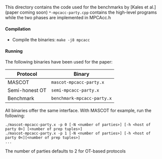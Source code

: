 This directory contains the code used for the benchmarks by [Kales
et al.](paper coming soon) `*-mpcacc-party.cpp`
contains the high-level programs while the two phases are implemented
in MPCAcc.h

#### Compilation

- Compile the binaries: `make -j8 mpcacc`

#### Running

The following binaries have been used for the paper:

| Protocol | Binary |
| --- | --- |
| MASCOT | `mascot-mpcacc-party.x` |
| Semi-honest OT | `semi-mpcacc-party.x` |
| Benchmark | `benchmark-mpcacc-party.x` |

All binaries offer the same interface. With MASCOT for example, run
the following:
```
./mascot-mpcacc-party.x -p 0 [-N <number of parties>] [-h <host of party 0>] [<number of prep tuples>]
./mascot-mpcacc-party.x -p 1 [-N <number of parties>] [-h <host of party 0<][<number of prep tuples>]
...
```

The number of parties defaults to 2 for OT-based protocols
